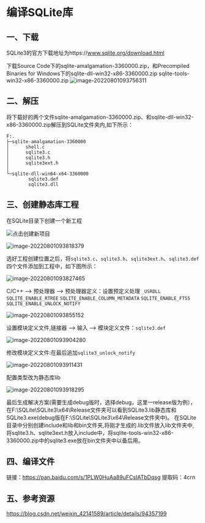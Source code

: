 

# 编译SQLite库

## 一、下载

SQLite3的官方下载地址为https://www.sqlite.org/download.html

下载Source Code下的sqlite-amalgamation-3360000.zip，和Precompiled Binaries for Windows下的sqlite-dll-win32-x86-3360000.zip sqlite-tools-win32-x86-3360000.zip
![image-20220801093756311](https://pzy-images.oss-cn-hangzhou.aliyuncs.com/img/202208010937360.png)

## 二、解压

将下载好的两个文件sqlite-amalgamation-3360000.zip、和sqlite-dll-win32-x86-3360000.zip解压到SQLite文件夹内,如下所示：

```
F:.
├─sqlite-amalgamation-3360000
│      shell.c
│      sqlite3.c
│      sqlite3.h
│      sqlite3ext.h
│
└─sqlite-dll-win64-x64-3360000
        sqlite3.def
        sqlite3.dll

```

## 三、创建静态库工程

在SQLite目录下创建一个新工程

![点击创建新项目](../../../../PZYDemo/myBlog/source/_posts/GDAL/%E7%BC%96%E8%AF%91SQLite%E5%BA%93/watermark,type_ZmFuZ3poZW5naGVpdGk,shadow_10,text_aHR0cHM6Ly9ibG9nLmNzZG4ubmV0L3dlaXhpbl80MjE0MTU4OQ==,size_16,color_FFFFFF,t_70.x-ms-bmp?lastModify=1659317881)

![image-20220801093818379](https://pzy-images.oss-cn-hangzhou.aliyuncs.com/img/202208010938428.png)

选好工程创建位置之后，将`sqlite3.c`、`sqlite3.h`、`sqlite3ext.h`、`sqlite3.def`四个文件添加到工程中，如下图所示：

![image-20220801093827465](https://pzy-images.oss-cn-hangzhou.aliyuncs.com/img/202208010938519.png)

C/C++ --> 预处理器 --> 预处理器定义：设置预定义处理
`_USRDLL`
`SQLITE_ENABLE_RTREE`
`SQLITE_ENABLE_COLUMN_METADATA`
`SQLITE_ENABLE_FTS5`
`SQLITE_ENABLE_UNLOCK_NOTIFY`

![image-20220801093855152](https://pzy-images.oss-cn-hangzhou.aliyuncs.com/img/202208010938194.png)

设置模块定义文件,链接器 --> 输入 --> 模块定义文件：`sqlite3.def`

![image-20220801093904280](https://pzy-images.oss-cn-hangzhou.aliyuncs.com/img/202208010939319.png)

修改模块定义文件:在最后追加`sqlite3_unlock_notify`

![image-20220801093911431](https://pzy-images.oss-cn-hangzhou.aliyuncs.com/img/202208010939470.png)

配置类型改为静态库lib

![image-20220801093918295](https://pzy-images.oss-cn-hangzhou.aliyuncs.com/img/202208010939339.png)

最后生成解决方案(需要生成debug版时，选择debug，这里一release版为例），在F:\SQLite\SQLite3\x64\Release文件夹可以看到SQLite3.lib静态库和SQLite3.exe(debug版在F:\SQLite\SQLite3\x64\Release文件夹中)。
在SQLite目录中分别创建include和lib和bin文件夹,将刚才生成的.lib文件放入lib文件夹中,将sqlite3.h、sqlite3ext.h放入include中，将sqlite-tools-win32-x86-3360000.zip中的sqlite3.exe放在bin文件夹中以备后用。

## 四、编译文件

链接：https://pan.baidu.com/s/1PLW0HuAa89uFCsIATbDqsg 
提取码：4crn

## 五、参考资源

https://blog.csdn.net/weixin_42141589/article/details/94357199